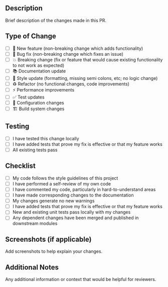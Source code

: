 ## Description

Brief description of the changes made in this PR.

## Type of Change

- [ ] 🚀 New feature (non-breaking change which adds functionality)
- [ ] 🐛 Bug fix (non-breaking change which fixes an issue)
- [ ] 💥 Breaking change (fix or feature that would cause existing functionality to not work as expected)
- [ ] 📚 Documentation update
- [ ] 🎨 Style update (formatting, missing semi colons, etc; no logic change)
- [ ] ♻️ Refactor (no functional changes, code improvements)
- [ ] ⚡ Performance improvements
- [ ] ✅ Test updates
- [ ] 🔧 Configuration changes
- [ ] 🏗️ Build system changes

## Testing

- [ ] I have tested this change locally
- [ ] I have added tests that prove my fix is effective or that my feature works
- [ ] All existing tests pass

## Checklist

- [ ] My code follows the style guidelines of this project
- [ ] I have performed a self-review of my own code
- [ ] I have commented my code, particularly in hard-to-understand areas
- [ ] I have made corresponding changes to the documentation
- [ ] My changes generate no new warnings
- [ ] I have added tests that prove my fix is effective or that my feature works
- [ ] New and existing unit tests pass locally with my changes
- [ ] Any dependent changes have been merged and published in downstream modules

## Screenshots (if applicable)

Add screenshots to help explain your changes.

## Additional Notes

Any additional information or context that would be helpful for reviewers.
